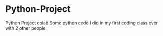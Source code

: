 # Python-Project
Python Project colab 
Some python code I did in my first coding class ever with 2 other people
